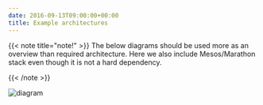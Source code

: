 ```yaml
---
date: 2016-09-13T09:00:00+00:00
title: Example architectures
---
```


{{< note title="note!" >}}
The below diagrams should be used more as an overview than required architecture. Here we also include Mesos/Marathon stack even though it is not a hard dependency.

{{< /note >}}

![diagram](/images/diagram/Architecture-and-components.svg)

